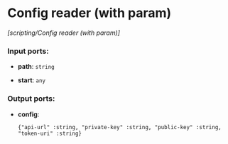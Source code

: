 # Config reader (with param)

_[scripting/Config reader (with param)]_

### Input ports:

* __path__: ` string `


* __start__: ` any `

### Output ports:

* __config__: 
    ```
    {"api-url" :string, "private-key" :string, "public-key" :string, "token-uri" :string}
    ```

